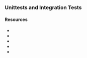 ### Unittests and Integration Tests

#### Resources

- [unittest — Unit testing framework]:https://docs.python.org/3/library/unittest.html
- [unittest.mock — mock object library]:https://docs.python.org/3/library/unittest.mock.html
- [How to mock a readonly property with mock?]:https://stackoverflow.com/questions/11836436/how-to-mock-a-readonly-property-with-mock
- [parameterized]:https://pypi.org/project/parameterized/
- [Memoization]:https://en.wikipedia.org/wiki/Memoization
